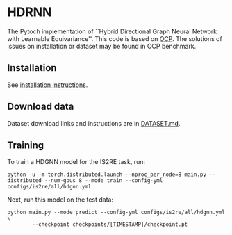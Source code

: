 # HDRNN
The Pytoch implementation of ``Hybrid Directional Graph Neural Network with Learnable Equivariance''. This code is based on [OCP](https://github.com/Open-Catalyst-Project/ocp/tree/main). The solutions of issues on installation or dataset may be found in OCP benchmark.

## Installation
See [installation instructions](https://github.com/AnonymousACode/HDGNN/blob/main/INSTALL.md).

## Download data
Dataset download links and instructions are in [DATASET.md](https://github.com/AnonymousACode/HDGNN/blob/main/DATASET.md).

## Training
To train a HDGNN model for the IS2RE task, run:
```
python -u -m torch.distributed.launch --nproc_per_node=8 main.py --distributed --num-gpus 8 --mode train --config-yml configs/is2re/all/hdgnn.yml
```
Next, run this model on the test data:
```
python main.py --mode predict --config-yml configs/is2re/all/hdgnn.yml \
        --checkpoint checkpoints/[TIMESTAMP]/checkpoint.pt
```